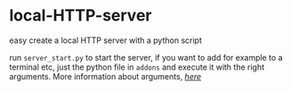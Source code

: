 # local-HTTP-server

easy create a local HTTP server with a python script

run `server_start.py` to start the server, if you want to add for example to a terminal etc, just the python file in `addons` and execute it with the right arguments. More information about arguments, *[here]()*
